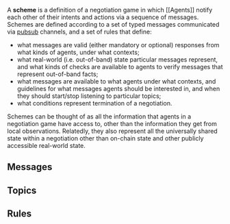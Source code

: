 A **scheme** is a definition of a negotiation game in which [[Agents]] notify each other of their intents and actions via a sequence of messages. Schemes are defined according to a set of typed messages communicated via [pubsub](https://en.wikipedia.org/wiki/Publish–subscribe_pattern) channels, and a set of rules that define:

- what messages are valid (either mandatory or optional) responses from what kinds of agents, under what contexts;
- what real-world (i.e. out-of-band) state particular messages represent, and what kinds of checks are available to agents to verify messages that represent out-of-band facts;
- what messages are available to what agents under what contexts, and guidelines for what messages agents should be interested in, and when they should start/stop listening to particular topics;
- what conditions represent termination of a negotiation.

Schemes can be thought of as all the information that agents in a negotiation game have access to, other than the information they get from local observations. Relatedly, they also represent all the universally shared state within a negotiation other than on-chain state and other publicly accessible real-world state.

## Messages


## Topics

## Rules
